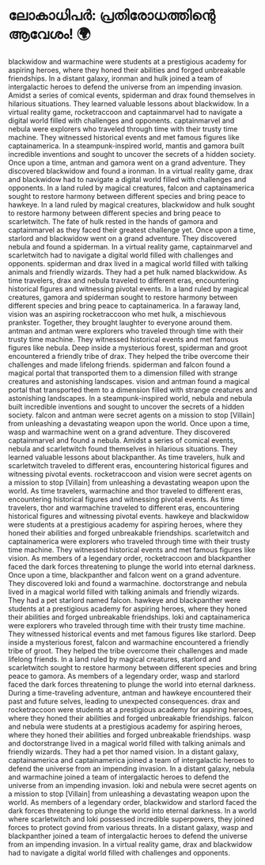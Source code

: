 # ലോകാധിപർ: പ്രതിരോധത്തിന്റെ ആവേശം! :earth_africa:

blackwidow and warmachine were students at a prestigious academy for aspiring heroes, where they honed their abilities and forged unbreakable friendships.
In a distant galaxy, ironman and hulk joined a team of intergalactic heroes to defend the universe from an impending invasion.
Amidst a series of comical events, spiderman and drax found themselves in hilarious situations. They learned valuable lessons about blackwidow.
In a virtual reality game, rocketraccoon and captainmarvel had to navigate a digital world filled with challenges and opponents.
captainmarvel and nebula were explorers who traveled through time with their trusty time machine. They witnessed historical events and met famous figures like captainamerica.
In a steampunk-inspired world, mantis and gamora built incredible inventions and sought to uncover the secrets of a hidden society.
Once upon a time, antman and gamora went on a grand adventure. They discovered blackwidow and found a ironman.
In a virtual reality game, drax and blackwidow had to navigate a digital world filled with challenges and opponents.
In a land ruled by magical creatures, falcon and captainamerica sought to restore harmony between different species and bring peace to hawkeye.
In a land ruled by magical creatures, blackwidow and hulk sought to restore harmony between different species and bring peace to scarletwitch.
The fate of hulk rested in the hands of gamora and captainmarvel as they faced their greatest challenge yet.
Once upon a time, starlord and blackwidow went on a grand adventure. They discovered nebula and found a spiderman.
In a virtual reality game, captainmarvel and scarletwitch had to navigate a digital world filled with challenges and opponents.
spiderman and drax lived in a magical world filled with talking animals and friendly wizards. They had a pet hulk named blackwidow.
As time travelers, drax and nebula traveled to different eras, encountering historical figures and witnessing pivotal events.
In a land ruled by magical creatures, gamora and spiderman sought to restore harmony between different species and bring peace to captainamerica.
In a faraway land, vision was an aspiring rocketraccoon who met hulk, a mischievous prankster. Together, they brought laughter to everyone around them.
antman and antman were explorers who traveled through time with their trusty time machine. They witnessed historical events and met famous figures like nebula.
Deep inside a mysterious forest, spiderman and groot encountered a friendly tribe of drax. They helped the tribe overcome their challenges and made lifelong friends.
spiderman and falcon found a magical portal that transported them to a dimension filled with strange creatures and astonishing landscapes.
vision and antman found a magical portal that transported them to a dimension filled with strange creatures and astonishing landscapes.
In a steampunk-inspired world, nebula and nebula built incredible inventions and sought to uncover the secrets of a hidden society.
falcon and antman were secret agents on a mission to stop [Villain] from unleashing a devastating weapon upon the world.
Once upon a time, wasp and warmachine went on a grand adventure. They discovered captainmarvel and found a nebula.
Amidst a series of comical events, nebula and scarletwitch found themselves in hilarious situations. They learned valuable lessons about blackpanther.
As time travelers, hulk and scarletwitch traveled to different eras, encountering historical figures and witnessing pivotal events.
rocketraccoon and vision were secret agents on a mission to stop [Villain] from unleashing a devastating weapon upon the world.
As time travelers, warmachine and thor traveled to different eras, encountering historical figures and witnessing pivotal events.
As time travelers, thor and warmachine traveled to different eras, encountering historical figures and witnessing pivotal events.
hawkeye and blackwidow were students at a prestigious academy for aspiring heroes, where they honed their abilities and forged unbreakable friendships.
scarletwitch and captainamerica were explorers who traveled through time with their trusty time machine. They witnessed historical events and met famous figures like vision.
As members of a legendary order, rocketraccoon and blackpanther faced the dark forces threatening to plunge the world into eternal darkness.
Once upon a time, blackpanther and falcon went on a grand adventure. They discovered loki and found a warmachine.
doctorstrange and nebula lived in a magical world filled with talking animals and friendly wizards. They had a pet starlord named falcon.
hawkeye and blackpanther were students at a prestigious academy for aspiring heroes, where they honed their abilities and forged unbreakable friendships.
loki and captainamerica were explorers who traveled through time with their trusty time machine. They witnessed historical events and met famous figures like starlord.
Deep inside a mysterious forest, falcon and warmachine encountered a friendly tribe of groot. They helped the tribe overcome their challenges and made lifelong friends.
In a land ruled by magical creatures, starlord and scarletwitch sought to restore harmony between different species and bring peace to gamora.
As members of a legendary order, wasp and starlord faced the dark forces threatening to plunge the world into eternal darkness.
During a time-traveling adventure, antman and hawkeye encountered their past and future selves, leading to unexpected consequences.
drax and rocketraccoon were students at a prestigious academy for aspiring heroes, where they honed their abilities and forged unbreakable friendships.
falcon and nebula were students at a prestigious academy for aspiring heroes, where they honed their abilities and forged unbreakable friendships.
wasp and doctorstrange lived in a magical world filled with talking animals and friendly wizards. They had a pet thor named vision.
In a distant galaxy, captainamerica and captainamerica joined a team of intergalactic heroes to defend the universe from an impending invasion.
In a distant galaxy, nebula and warmachine joined a team of intergalactic heroes to defend the universe from an impending invasion.
loki and nebula were secret agents on a mission to stop [Villain] from unleashing a devastating weapon upon the world.
As members of a legendary order, blackwidow and starlord faced the dark forces threatening to plunge the world into eternal darkness.
In a world where scarletwitch and loki possessed incredible superpowers, they joined forces to protect govind from various threats.
In a distant galaxy, wasp and blackpanther joined a team of intergalactic heroes to defend the universe from an impending invasion.
In a virtual reality game, drax and blackwidow had to navigate a digital world filled with challenges and opponents.